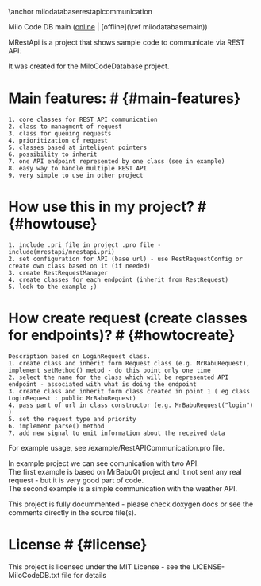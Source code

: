 \anchor milodatabaserestapicommunication 
 
Milo Code DB main ([online](https://qtdocs.milosolutions.com/milo-code-db/main/) | [offline](\ref milodatabasemain)) 

MRestApi is a project that shows sample code to communicate via REST API.

It was created for the MiloCodeDatabase project.


# Main features: # {#main-features}  

    1. core classes for REST API communication  
    2. class to managment of request  
    3. class for queuing requests  
    4. prioritization of request  
    5. classes based at inteligent pointers  
    6. possibility to inherit  
    7. one API endpoint represented by one class (see in example)  
    8. easy way to handle multiple REST API  
    9. very simple to use in other project  


# How use this in my project? # {#howtouse}

    1. include .pri file in project .pro file - include(mrestapi/mrestapi.pri)  
    2. set configuration for API (base url) - use RestRequestConfig or create own class based on it (if needed)
    3. create RestRequestManager
    4. create classes for each endpoint (inherit from RestRequest)
    5. look to the example ;)  


# How create request (create classes for endpoints)? # {#howtocreate}  

    Description based on LoginRequest class.  
    1. create class and inherit form Request class (e.g. MrBabuRequest), implement setMethod() metod - do this point only one time  
    2. select the name for the class which will be represented API endpoint - associated with what is doing the endpoint  
    3. create class and inherit form class created in point 1 ( eg class LoginRequest : public MrBabuRequest)  
    4. pass part of url in class constructor (e.g. MrBabuRequest("login") )  
    5. set the request type and priority  
    6. implement parse() method  
    7. add new signal to emit information about the received data  



For example usage, see /example/RestAPICommunication.pro file.  

In example project we can see comunication with two API.  
The first example is based on MrBabuQt project and it not sent any real request - but it is very good part of code.  
The second example is a simple communication with the weather API.



This project is fully docummented - please check doxygen docs or see the comments directly in the source file(s).

# License # {#license}

This project is licensed under the MIT License - see the LICENSE-MiloCodeDB.txt file for details